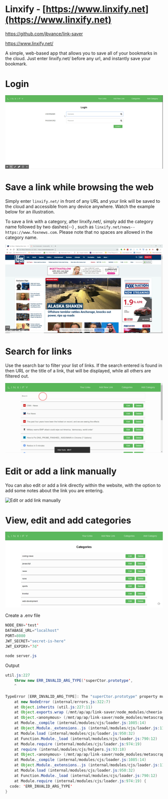 # Linxify - [https://www.linxify.net](https://www.linxify.net)

https://github.com/jbvance/link-saver

https://www.linxify.net/

A simple, web-based app that allows you to save all of your bookmarks in the cloud. Just enter linxify.net/ before any url, and instantly save your bookmark.


Login
=====

![Caption of Login screen](public/images/tutorial/tutorial-login.gif)

Save a link while browsing the web
==================================

Simply enter `linxify.net/` in front of any URL and your link will be saved to the cloud and accessible from any device anywhere. Watch the example below for an illustration.  
  
To save a link with a category, after linxify.net/, simply add the category name followed by two dashes(--) , such as `linxify.net/news--https://www.foxnews.com`. Please note that no spaces are allowed in the category name.

  
  
![Save link while browsing the web](public/images/tutorial/tutorial-external-link.gif)

Search for links
================

Use the search bar to filter your list of links. If the search entered is found in then URL or the title of a link, that will be displayed, while all others are filtered out.

  
  
![Search links](public/images/tutorial/tutorial-search.gif)

Edit or add a link manually
===========================

You can also edit or add a link directly within the website, with the option to add some notes about the link you are entering.

  
  
![Edit or add link manually](;ublic/images/tutorial/tutorial-edit-link.jpg)

View, edit and add categories
=============================

  
  
![Edit or add link manually](public/images/tutorial/tutorial-categories.jpg)

Create a .env file

```java
NODE_ENV='test'
DATABASE_URL="localhost"
PORT=8080
JWT_SECRET="secret-is-here"
JWT_EXPIRY='7d'
```

```java
node server.js
```

Output
```java
util.js:227
    throw new ERR_INVALID_ARG_TYPE('superCtor.prototype',
    ^

TypeError [ERR_INVALID_ARG_TYPE]: The "superCtor.prototype" property must be of type object. Received undefined
    at new NodeError (internal/errors.js:322:7)
    at Object.inherits (util.js:227:11)
    at Object.exports.wrap (/mnt/ap/ap/link-saver/node_modules/cheerio-advanced-selectors/index.js:20:8)
    at Object.<anonymous> (/mnt/ap/ap/link-saver/node_modules/metascraper/src/load-html.js:3:55)
    at Module._compile (internal/modules/cjs/loader.js:1085:14)
    at Object.Module._extensions..js (internal/modules/cjs/loader.js:1114:10)
    at Module.load (internal/modules/cjs/loader.js:950:32)
    at Function.Module._load (internal/modules/cjs/loader.js:790:12)
    at Module.require (internal/modules/cjs/loader.js:974:19)
    at require (internal/modules/cjs/helpers.js:93:18)
    at Object.<anonymous> (/mnt/ap/ap/link-saver/node_modules/metascraper/src/index.js:8:18)
    at Module._compile (internal/modules/cjs/loader.js:1085:14)
    at Object.Module._extensions..js (internal/modules/cjs/loader.js:1114:10)
    at Module.load (internal/modules/cjs/loader.js:950:32)
    at Function.Module._load (internal/modules/cjs/loader.js:790:12)
    at Module.require (internal/modules/cjs/loader.js:974:19) {
  code: 'ERR_INVALID_ARG_TYPE'
}
```